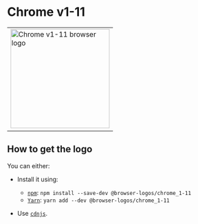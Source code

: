 Chrome v1-11
============

<!-- markdownlint-disable line-length no-inline-html -->
<table>
    <tr height=240>
        <td>
            <a href="https://github.com/alrra/browser-logos/tree/44bdeb7598712d8b17822c75bd1d1f00f9153e79/src/archive/chrome_1-11">
                <img width=230 src="https://raw.githubusercontent.com/alrra/browser-logos/44bdeb7598712d8b17822c75bd1d1f00f9153e79/src/archive/chrome_1-11/chrome_1-11.svg?sanitize=true" alt="Chrome v1-11 browser logo">
            </a>
        </td>
    </tr>
</table>
<!-- markdownlint-enable line-length no-inline-html -->

How to get the logo
-------------------

You can either:

* Install it using:

  * [`npm`][npm]: `npm install --save-dev @browser-logos/chrome_1-11`
  * [`Yarn`][yarn]: `yarn add --dev @browser-logos/chrome_1-11`

* Use [`cdnjs`][cdnjs].

<!-- Link labels: -->

[cdnjs]: https://cdnjs.com/libraries/browser-logos
[npm]: https://www.npmjs.com/
[yarn]: https://yarnpkg.com/
